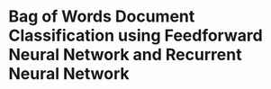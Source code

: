 # Bag of Words Document Classification using Feedforward Neural Network and Recurrent Neural Network
